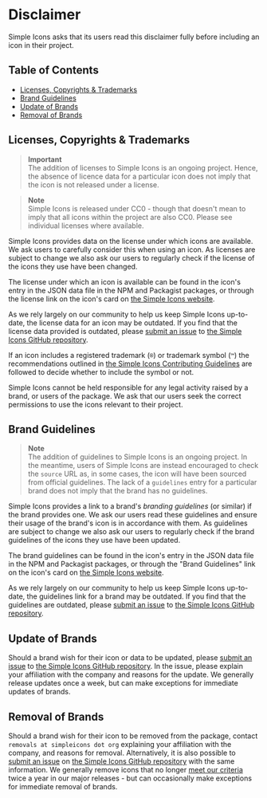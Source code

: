 # Disclaimer

Simple Icons asks that its users read this disclaimer fully before including an icon in their project.

## Table of Contents

- [Licenses, Copyrights & Trademarks](#licenses-copyrights--trademarks)
- [Brand Guidelines](#brand-guidelines)
- [Update of Brands](#update-of-brands)
- [Removal of Brands](#removal-of-brands)

## Licenses, Copyrights & Trademarks

> **Important**\
> The addition of licenses to Simple Icons is an ongoing project. Hence, the absence of licence data for a particular icon does not imply that the icon is not released under a license.

> **Note**\
> Simple Icons is released under CC0 - though that doesn't mean to imply that all icons within the project are also CC0. Please see individual licenses where available.

Simple Icons provides data on the license under which icons are available. We ask users to carefully consider this when using an icon. As licenses are subject to change we also ask our users to regularly check if the license of the icons they use have been changed.

The license under which an icon is available can be found in the icon's entry in the JSON data file in the NPM and Packagist packages, or through the license link on the icon's card on [the Simple Icons website].

As we rely largely on our community to help us keep Simple Icons up-to-date, the license data for an icon may be outdated. If you find that the license data provided is outdated, please [submit an issue][icon-outdated-issues] to [the Simple Icons GitHub repository].

If an icon includes a registered trademark (`®`) or trademark symbol (`™`) the recommendations outlined in [the Simple Icons Contributing Guidelines] are followed to decide whether to include the symbol or not.

Simple Icons cannot be held responsible for any legal activity raised by a brand, or users of the package. We ask that our users seek the correct permissions to use the icons relevant to their project.

## Brand Guidelines

> **Note**\
> The addition of guidelines to Simple Icons is an ongoing project. In the meantime, users of Simple Icons are instead encouraged to check the `source` URL as, in some cases, the icon will have been sourced from official guidelines. The lack of a `guidelines` entry for a particular brand does not imply that the brand has no guidelines.

Simple Icons provides a link to a brand's _branding guidelines_ (or similar) if the brand provides one. We ask our users read these guidelines and ensure their usage of the brand's icon is in accordance with them. As guidelines are subject to change we also ask our users to regularly check if the brand guidelines of the icons they use have been updated.

The brand guidelines can be found in the icon's entry in the JSON data file in the NPM and Packagist packages, or through the "Brand Guidelines" link on the icon's card on [the Simple Icons website].

As we rely largely on our community to help us keep Simple Icons up-to-date, the guidelines link for a brand may be outdated. If you find that the guidelines are outdated, please [submit an issue][icon-outdated-issues] to [the Simple Icons GitHub repository].

## Update of Brands

Should a brand wish for their icon or data to be updated, please [submit an issue][icon-outdated-issues] to [the Simple Icons GitHub repository]. In the issue, please explain your affiliation with the company and reasons for the update. We generally release updates once a week, but can make exceptions for immediate updates of brands.

## Removal of Brands

Should a brand wish for their icon to be removed from the package, contact `removals at simpleicons dot org` explaining your affiliation with the company, and reasons for removal. Alternatively, it is also possible to [submit an issue][removal-issues] on [the Simple Icons GitHub repository] with the same information. We generally remove icons that no longer [meet our criteria] twice a year in our major releases - but can occasionally make exceptions for immediate removal of brands.

[meet our criteria]: https://github.com/simple-icons/simple-icons/blob/develop/CONTRIBUTING.md#requesting-an-icon
[icon-outdated-issues]: https://github.com/simple-icons/simple-icons/issues/new?assignees=&labels=update+icon%2Fdata&template=icon_update.yml&title=Update%3A+
[removal-issues]: https://github.com/simple-icons/simple-icons/issues/new?assignees=&labels=breaking+change&template=icon_removal.yml&title=Remove%3A+
[the simple icons contributing guidelines]: https://github.com/simple-icons/simple-icons/blob/develop/CONTRIBUTING.md#icon-guidelines
[the simple icons github repository]: https://github.com/simple-icons/simple-icons
[the simple icons website]: https://simpleicons.org/
